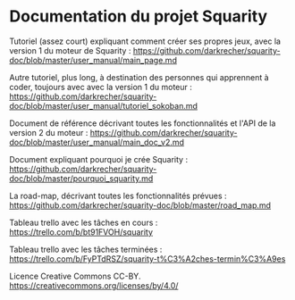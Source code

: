 # Documentation du projet Squarity

Tutoriel (assez court) expliquant comment créer ses propres jeux, avec la version 1 du moteur de Squarity : https://github.com/darkrecher/squarity-doc/blob/master/user_manual/main_page.md

Autre tutoriel, plus long, à destination des personnes qui apprennent à coder, toujours avec avec la version 1 du moteur : https://github.com/darkrecher/squarity-doc/blob/master/user_manual/tutoriel_sokoban.md

Document de référence décrivant toutes les fonctionnalités et l'API de la version 2 du moteur : https://github.com/darkrecher/squarity-doc/blob/master/user_manual/main_doc_v2.md

Document expliquant pourquoi je crée Squarity : https://github.com/darkrecher/squarity-doc/blob/master/pourquoi_squarity.md

La road-map, décrivant toutes les fonctionnalités prévues : https://github.com/darkrecher/squarity-doc/blob/master/road_map.md

Tableau trello avec les tâches en cours : https://trello.com/b/bt91FVOH/squarity

Tableau trello avec les tâches terminées : https://trello.com/b/FyPTdRSZ/squarity-t%C3%A2ches-termin%C3%A9es

Licence Creative Commons CC-BY. https://creativecommons.org/licenses/by/4.0/

